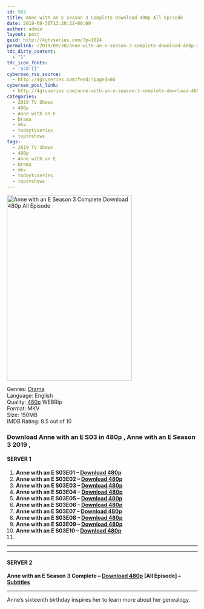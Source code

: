 ```yaml
---
id: 562
title: Anne with an E Season 3 Complete Download 480p All Episode
date: 2019-09-30T13:20:21+00:00
author: admin
layout: post
guid: http://4gtvseries.com/?p=1024
permalink: /2019/09/30/anne-with-an-e-season-3-complete-download-480p-all-episode-2/
tdc_dirty_content:
  - "1"
tdc_icon_fonts:
  - 'a:0:{}'
cyberseo_rss_source:
  - http://4gtvseries.com/feed/?paged=86
cyberseo_post_link:
  - http://4gtvseries.com/anne-with-an-e-season-3-complete-download-480p-all-episode/
categories:
  - 2019 TV Shows
  - 480p
  - Anne with an E
  - Drama
  - mkv
  - todaytvseries
  - toptvshows
tags:
  - 2019 TV Shows
  - 480p
  - Anne with an E
  - Drama
  - mkv
  - todaytvseries
  - toptvshows
---
```

<img loading="lazy" class="aligncenter" src="https://3.bp.blogspot.com/-ClndNFhNbdo/XZH65-zsrvI/AAAAAAAAATQ/0yIbQo4qL7sTxC9jUn1qvYqB5kKD630WQCK4BGAYYCw/s1600/Anne%2Bwith%2Ban%2BE%2BSeason%2B3.jpg" alt="Anne with an E Season 3 Complete Download 480p All Episode" width="330" height="488" />

Genres:&nbsp;<a href="http://4gtvseries.com/tag/drama/" data-wpel-link="internal">Drama</a>  
Language: English  
Quality:&nbsp;<a href="http://4gtvseries.com/tag/480p/" data-wpel-link="internal">480p</a> WEBRip  
Format: MKV  
Size: 150MB  
IMDB Rating: 8.5 out of 10

### **Download Anne with an E S03 in 480p , Anne with an E Season 3 2019 ,&nbsp;**

#### <span><strong>SERVER 1</strong></span>

  1. **Anne with an E S03E01 – <a href="http://slink.dl480p.xyz/DGq8m" data-wpel-link="external" target="_blank" rel="nofollow external noopener noreferrer" class="wpel-icon-left"><i class="wpel-icon fa fa-download" aria-hidden="true"></i>Download 480p</a>**
  2. **Anne with an E S03E02 – <a href="http://slink.dl480p.xyz/wI23" data-wpel-link="external" target="_blank" rel="nofollow external noopener noreferrer" class="wpel-icon-left"><i class="wpel-icon fa fa-download" aria-hidden="true"></i>Download 480p</a>**
  3. **Anne with an E S03E03 – <a href="http://slink.dl480p.xyz/6Nih" data-wpel-link="external" target="_blank" rel="nofollow external noopener noreferrer" class="wpel-icon-left"><i class="wpel-icon fa fa-download" aria-hidden="true"></i>Download 480p</a>**
  4. **Anne with an E S03E04 – <a href="http://slink.dl480p.xyz/OX5de" data-wpel-link="external" target="_blank" rel="nofollow external noopener noreferrer" class="wpel-icon-left"><i class="wpel-icon fa fa-download" aria-hidden="true"></i>Download 480p</a>**
  5. **Anne with an E S03E05 – <a href="http://slink.dl480p.xyz/4w6vV" data-wpel-link="external" target="_blank" rel="nofollow external noopener noreferrer" class="wpel-icon-left"><i class="wpel-icon fa fa-download" aria-hidden="true"></i>Download 480p</a>**
  6. **Anne with an E S03E06 – <a href="http://slink.dl480p.xyz/bbQz" data-wpel-link="external" target="_blank" rel="nofollow external noopener noreferrer" class="wpel-icon-left"><i class="wpel-icon fa fa-download" aria-hidden="true"></i>Download 480p</a>**
  7. **Anne with an E S03E07 – <a href="http://slink.dl480p.xyz/DOWbgEQ9" data-wpel-link="external" target="_blank" rel="nofollow external noopener noreferrer" class="wpel-icon-left"><i class="wpel-icon fa fa-download" aria-hidden="true"></i>Download 480p</a>**
  8. **Anne with an E S03E08 – <a href="http://slink.dl480p.xyz/09qi" data-wpel-link="external" target="_blank" rel="nofollow external noopener noreferrer" class="wpel-icon-left"><i class="wpel-icon fa fa-download" aria-hidden="true"></i>Download 480p</a>**
  9. **Anne with an E S03E09 – <a href="http://slink.dl480p.xyz/VSnm2l" data-wpel-link="external" target="_blank" rel="nofollow external noopener noreferrer" class="wpel-icon-left"><i class="wpel-icon fa fa-download" aria-hidden="true"></i>Download 480p</a>**
 10. **Anne with an E S03E10 – <a href="http://slink.dl480p.xyz/Ihj7EfD" data-wpel-link="external" target="_blank" rel="nofollow external noopener noreferrer" class="wpel-icon-left"><i class="wpel-icon fa fa-download" aria-hidden="true"></i>Download 480p</a>**
 11. 

* * *

* * *

#### <span><strong>SERVER 2</strong></span>

**Anne with an E Season 3 Complete – <a href="http://dl480p.xyz/812/" data-wpel-link="external" target="_blank" rel="nofollow external noopener noreferrer" class="wpel-icon-left"><i class="wpel-icon fa fa-download" aria-hidden="true"></i>Download 480p</a> [All Episode] – <a href="https://subscene.com/subtitles/anne-third-season" data-wpel-link="external" target="_blank" rel="nofollow external noopener noreferrer" class="wpel-icon-left"><i class="wpel-icon fa fa-download" aria-hidden="true"></i>Subtitles</a>**

* * *

Anne’s sixteenth birthday inspires her to learn more about her genealogy.

<div align="center">
</div>